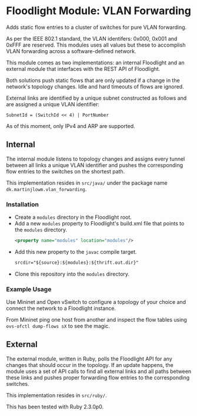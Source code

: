 # Floodlight Module: VLAN Forwarding #

Adds static flow entries to a cluster of switches for pure VLAN forwarding.

As per the IEEE 802.1 standard, the VLAN identifers: 0x000, 0x001 and 0xFFF are
reserved. This modules uses all values but these to accomplish VLAN forwarding
across a software-defined network.

This module comes as two implementations: an internal Floodlight and an external
module that interfaces with the REST API of Floodlight.

Both solutions push static flows that are only updated if a change in the
network's topology changes. Idle and hard timeouts of flows are ignored.

External links are identified by a unique subnet constructed as follows and are
assigned a unique VLAN identifier:

```
SubnetId = (SwitchId << 4) | PortNumber
```

As of this moment, only IPv4 and ARP are supported.

## Internal ##

The internal module listens to topology changes and assigns every tunnel between
all links a unique VLAN identifier and pushes the corresponding flow entries to
the switches on the shortest path.

This implementation resides in `src/java/` under the package name
`dk.martinjlowm.vlan_forwarding`.

### Installation ###
- Create a `modules` directory in the Floodlight root.
- Add a new `modules` property to Floodlight's build.xml file that points to the `modules` directory.
  ```xml
  <property name="modules" location="modules"/>
  ```
- Add this new property to the `javac` compile target.
  ```xml
  srcdir="${source}:${modules}:${thrift.out.dir}"
  ```
- Clone this repository into the `modules` directory.

### Example Usage ###

Use Mininet and Open vSwitch to configure a topology of your choice and connect
the network to a Floodlight instance.

From Mininet ping one host from another and inspect the flow tables using
`ovs-ofctl dump-flows sX` to see the magic.

## External ##

The external module, written in Ruby, polls the Floodlight API for any changes
that should occur in the topology. If an update happens, the module uses a set
of API calls to find all external links and all paths between these links and
pushes proper forwarding flow entries to the corresponding switches.

This implementation resides in `src/ruby/`.

This has been tested with Ruby 2.3.0p0.
